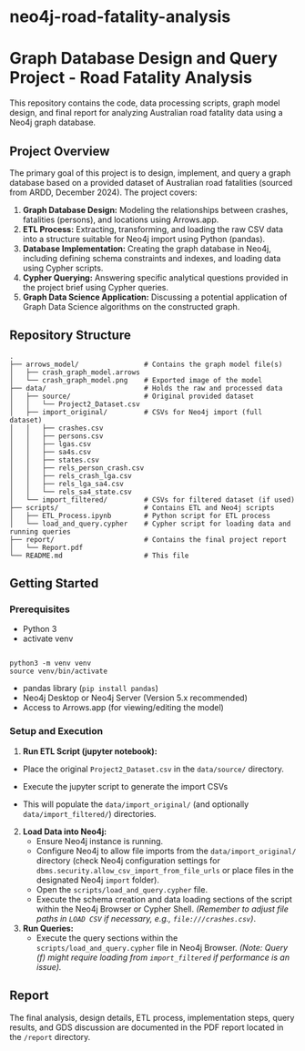 # neo4j-road-fatality-analysis

# Graph Database Design and Query Project - Road Fatality Analysis

This repository contains the code, data processing scripts, graph model design, and final report for analyzing Australian road fatality data using a Neo4j graph database.

## Project Overview

The primary goal of this project is to design, implement, and query a graph database based on a provided dataset of Australian road fatalities (sourced from ARDD, December 2024). The project covers:

1.  **Graph Database Design:** Modeling the relationships between crashes, fatalities (persons), and locations using Arrows.app.
2.  **ETL Process:** Extracting, transforming, and loading the raw CSV data into a structure suitable for Neo4j import using Python (pandas).
3.  **Database Implementation:** Creating the graph database in Neo4j, including defining schema constraints and indexes, and loading data using Cypher scripts.
4.  **Cypher Querying:** Answering specific analytical questions provided in the project brief using Cypher queries.
5.  **Graph Data Science Application:** Discussing a potential application of Graph Data Science algorithms on the constructed graph.

## Repository Structure

```
.
├── arrows_model/                # Contains the graph model file(s)
│   ├── crash_graph_model.arrows
│   └── crash_graph_model.png    # Exported image of the model
├── data/                        # Holds the raw and processed data
│   ├── source/                  # Original provided dataset
│   │   └── Project2_Dataset.csv
│   ├── import_original/         # CSVs for Neo4j import (full dataset)
│   │   ├── crashes.csv
│   │   ├── persons.csv
│   │   ├── lgas.csv
│   │   ├── sa4s.csv
│   │   ├── states.csv
│   │   ├── rels_person_crash.csv
│   │   ├── rels_crash_lga.csv
│   │   ├── rels_lga_sa4.csv
│   │   └── rels_sa4_state.csv
│   └── import_filtered/         # CSVs for filtered dataset (if used)
├── scripts/                     # Contains ETL and Neo4j scripts
│   ├── ETL_Process.ipynb        # Python script for ETL process
│   └── load_and_query.cypher    # Cypher script for loading data and running queries
├── report/                      # Contains the final project report
│   └── Report.pdf
└── README.md                    # This file
```

## Getting Started

### Prerequisites

- Python 3
- activate venv

```

python3 -m venv venv
source venv/bin/activate

```

- pandas library (`pip install pandas`)
- Neo4j Desktop or Neo4j Server (Version 5.x recommended)
- Access to Arrows.app (for viewing/editing the model)

### Setup and Execution

1. **Run ETL Script (jupyter notebook):**

- Place the original `Project2_Dataset.csv` in the `data/source/` directory.
- Execute the jupyter script to generate the import CSVs

- This will populate the `data/import_original/` (and optionally `data/import_filtered/`) directories.

2.  **Load Data into Neo4j:**
    - Ensure Neo4j instance is running.
    - Configure Neo4j to allow file imports from the `data/import_original/` directory (check Neo4j configuration settings for `dbms.security.allow_csv_import_from_file_urls` or place files in the designated Neo4j `import` folder).
    - Open the `scripts/load_and_query.cypher` file.
    - Execute the schema creation and data loading sections of the script within the Neo4j Browser or Cypher Shell. _(Remember to adjust file paths in `LOAD CSV` if necessary, e.g., `file:///crashes.csv`)_.
3.  **Run Queries:**
    - Execute the query sections within the `scripts/load_and_query.cypher` file in Neo4j Browser. _(Note: Query (f) might require loading from `import_filtered` if performance is an issue)._

## Report

The final analysis, design details, ETL process, implementation steps, query results, and GDS discussion are documented in the PDF report located in the `/report` directory.
